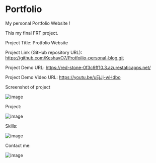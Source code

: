 # Portfolio

My personal Portfolio Website !

This my final FRT project.

Project Title: 
Protfolio Website

Project Link (GitHub repository URL): https://github.com/KeshavO7/Protfoilio-personal-blog.git

Project Demo URL: https://red-stone-0f3c9ff10.3.azurestaticapps.net/

Project Demo Video URL: https://youtu.be/uEjJj-wHdbo

Screenshot of project

![image](https://user-images.githubusercontent.com/105210856/233405008-7673df38-a6ed-4890-948f-0f071ee13a12.png)

Project: 

![image](https://user-images.githubusercontent.com/105210856/233405120-cec1cf50-2952-4390-8f2e-3329f3125671.png)

Skills:

![image](https://user-images.githubusercontent.com/105210856/233405234-d0984f9c-f959-44cc-9867-b0902d16aa77.png)

Contact me:

![image](https://user-images.githubusercontent.com/105210856/233405431-f480e11a-d477-46df-944e-cb47253bab90.png)


